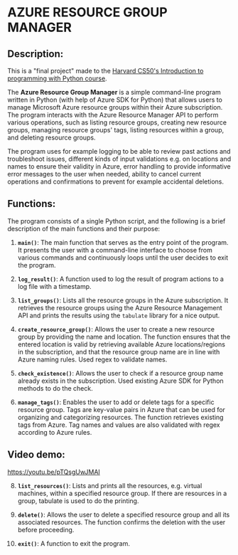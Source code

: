 # AZURE RESOURCE GROUP MANAGER

## Description:

This is a "final project" made to the [Harvard CS50's Introduction to programming with Python course](https://cs50.harvard.edu/python/2022/).

The **Azure Resource Group Manager** is a simple command-line program written in Python (with help of Azure SDK for Python) that allows users to manage Microsoft Azure resource groups within their Azure subscription. The program interacts with the Azure Resource Manager API to perform various operations, such as listing resource groups, creating new resource groups, managing resource groups' tags, listing resources within a group, and deleting resource groups.

The program uses for example logging to be able to review past actions and troubleshoot issues, different kinds of input validations e.g. on locations and names to ensure their validity in Azure, error handling to provide informative error messages to the user when needed, ability to cancel current operations and confirmations to prevent for example accidental deletions.

## Functions:

The program consists of a single Python script, and the following is a brief description of the main functions and their purpose:

1. **`main()`**: The main function that serves as the entry point of the program. It presents the user with a command-line interface to choose from various commands and continuously loops until the user decides to exit the program.

2. **`log_result()`**: A function used to log the result of program actions to a log file with a timestamp.

3. **`list_groups()`**: Lists all the resource groups in the Azure subscription. It retrieves the resource groups using the Azure Resource Management API and prints the results using the `tabulate` library for a nice output.

4. **`create_resource_group()`**: Allows the user to create a new resource group by providing the name and location. The function ensures that the entered location is valid by retrieving available Azure locations/regions in the subscription, and that the resource group name are in line with Azure naming rules. Used regex to validate names.

5. **`check_existence()`**: Allows the user to check if a resource group name already exists in the subscription. Used existing Azure SDK for Python methods to do the check.

6. **`manage_tags()`**: Enables the user to add or delete tags for a specific resource group. Tags are key-value pairs in Azure that can be used for organizing and categorizing resources. The function retrieves existing tags from Azure. Tag names and values are also validated with regex according to Azure rules.

## Video demo:
https://youtu.be/pTQsgUwJMAI

8. **`list_resources()`**: Lists and prints all the resources, e.g. virtual machines, within a specified resource group. If there are resources in a group, tabulate is used to do the printing.

9. **`delete()`**: Allows the user to delete a specified resource group and all its associated resources. The function confirms the deletion with the user before proceeding.

10. **`exit()`**: A function to exit the program.
